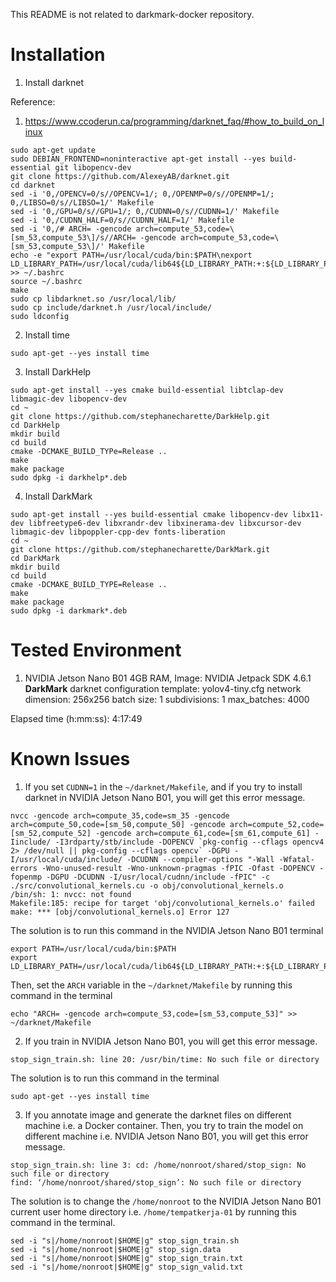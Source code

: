This README is not related to darkmark-docker repository.

# Installation

1. Install darknet

Reference:
1. https://www.ccoderun.ca/programming/darknet_faq/#how_to_build_on_linux
```
sudo apt-get update
sudo DEBIAN_FRONTEND=noninteractive apt-get install --yes build-essential git libopencv-dev
git clone https://github.com/AlexeyAB/darknet.git
cd darknet
sed -i '0,/OPENCV=0/s//OPENCV=1/; 0,/OPENMP=0/s//OPENMP=1/; 0,/LIBSO=0/s//LIBSO=1/' Makefile
sed -i '0,/GPU=0/s//GPU=1/; 0,/CUDNN=0/s//CUDNN=1/' Makefile
sed -i '0,/CUDNN_HALF=0/s//CUDNN_HALF=1/' Makefile
sed -i '0,/# ARCH= -gencode arch=compute_53,code=\[sm_53,compute_53\]/s//ARCH= -gencode arch=compute_53,code=\[sm_53,compute_53\]/' Makefile
echo -e "export PATH=/usr/local/cuda/bin:$PATH\nexport LD_LIBRARY_PATH=/usr/local/cuda/lib64${LD_LIBRARY_PATH:+:${LD_LIBRARY_PATH}}" >> ~/.bashrc
source ~/.bashrc
make
sudo cp libdarknet.so /usr/local/lib/
sudo cp include/darknet.h /usr/local/include/
sudo ldconfig
```

2. Install time
```
sudo apt-get --yes install time
```

3. Install DarkHelp
```
sudo apt-get install --yes cmake build-essential libtclap-dev libmagic-dev libopencv-dev
cd ~
git clone https://github.com/stephanecharette/DarkHelp.git
cd DarkHelp
mkdir build
cd build
cmake -DCMAKE_BUILD_TYPe=Release ..
make
make package
sudo dpkg -i darkhelp*.deb
```

4. Install DarkMark
```
sudo apt-get install --yes build-essential cmake libopencv-dev libx11-dev libfreetype6-dev libxrandr-dev libxinerama-dev libxcursor-dev libmagic-dev libpoppler-cpp-dev fonts-liberation
cd ~
git clone https://github.com/stephanecharette/DarkMark.git
cd DarkMark
mkdir build
cd build
cmake -DCMAKE_BUILD_TYPE=Release ..
make
make package
sudo dpkg -i darkmark*.deb
```

# Tested Environment

1. NVIDIA Jetson Nano B01 4GB RAM, Image: NVIDIA Jetpack SDK 4.6.1
**DarkMark**
darknet configuration template: yolov4-tiny.cfg
network dimension: 256x256
batch size: 1
subdivisions: 1
max_batches: 4000

Elapsed time (h:mm:ss): 4:17:49

# Known Issues

1. If you set `CUDNN=1` in the `~/darknet/Makefile`, and if you try to install darknet in NVIDIA Jetson Nano B01, you will get this error message.
```
nvcc -gencode arch=compute_35,code=sm_35 -gencode arch=compute_50,code=[sm_50,compute_50] -gencode arch=compute_52,code=[sm_52,compute_52] -gencode arch=compute_61,code=[sm_61,compute_61] -Iinclude/ -I3rdparty/stb/include -DOPENCV `pkg-config --cflags opencv4 2> /dev/null || pkg-config --cflags opencv` -DGPU -I/usr/local/cuda/include/ -DCUDNN --compiler-options "-Wall -Wfatal-errors -Wno-unused-result -Wno-unknown-pragmas -fPIC -Ofast -DOPENCV -fopenmp -DGPU -DCUDNN -I/usr/local/cudnn/include -fPIC" -c ./src/convolutional_kernels.cu -o obj/convolutional_kernels.o
/bin/sh: 1: nvcc: not found
Makefile:185: recipe for target 'obj/convolutional_kernels.o' failed
make: *** [obj/convolutional_kernels.o] Error 127
```

The solution is to run this command in the NVIDIA Jetson Nano B01 terminal
```
export PATH=/usr/local/cuda/bin:$PATH
export LD_LIBRARY_PATH=/usr/local/cuda/lib64${LD_LIBRARY_PATH:+:${LD_LIBRARY_PATH}}
```

Then, set the `ARCH` variable in the `~/darknet/Makefile` by running this command in the terminal
```
echo "ARCH= -gencode arch=compute_53,code=[sm_53,compute_53]" >> ~/darknet/Makefile
```

2. If you train in NVIDIA Jetson Nano B01, you will get this error message.

```
stop_sign_train.sh: line 20: /usr/bin/time: No such file or directory
```

The solution is to run this command in the terminal
```
sudo apt-get --yes install time
```

3. If you annotate image and generate the darknet files on different machine i.e. a Docker container. Then, you try to train the model on different machine i.e. NVIDIA Jetson Nano B01, you will get this error message.

```
stop_sign_train.sh: line 3: cd: /home/nonroot/shared/stop_sign: No such file or directory
find: ‘/home/nonroot/shared/stop_sign’: No such file or directory
```

The solution is to change the `/home/nonroot` to the NVIDIA Jetson Nano B01 current user home directory i.e. `/home/tempatkerja-01` by running this command in the terminal.

```
sed -i "s|/home/nonroot|$HOME|g" stop_sign_train.sh
sed -i "s|/home/nonroot|$HOME|g" stop_sign.data
sed -i "s|/home/nonroot|$HOME|g" stop_sign_train.txt
sed -i "s|/home/nonroot|$HOME|g" stop_sign_valid.txt
```